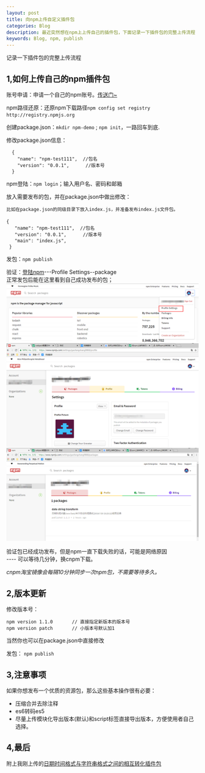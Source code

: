 ```yaml
---
layout: post
title: 向npm上传自定义插件包
categories: Blog
description: 最近突然想在npm上上传自己的插件包，下面记录一下插件包的完整上传流程
keywords: Blog, npm, publish
---
```

记录一下插件包的完整上传流程


1,如何上传自己的npm插件包
----
账号申请：申请一个自己的npm账号。[传送门~](https://www.npmjs.com/signup)     

npm路径还原：还原npm下载路径`npm config set registry http://registry.npmjs.org `   
     
创建package.json：`mkdir npm-demo` ; `npm init`，一路回车到底.

修改package.json信息：  

      {
        "name": "npm-test111",  //包名
        "version": "0.0.1",      //版本号
      }
   
npm登陆：`npm login`；输入用户名、密码和邮箱

放入需要发布的包，并在package.json中做出修改：

    比如在package.json的同级目录下放入index.js，并准备发布index.js文件包。
    
    {
       "name": "npm-test111",  //包名
       "version": "0.0.1",      //版本号
       "main": "index.js",
     }

发包：`npm publish`

验证：[登陆npm](https://www.npmjs.com/login)---Profile Settings--package     
正常发包后能在这里看到自己成功发布的包；
![](../../images/npm/npm-after-login.png)
![](../../images/npm/npm-person.png)
![](../../images/npm/npm-package.png)

验证包已经成功发布，但是npm一直下载失败的话，可能是网络原因         
    ---- 可以等待几分钟，换cnpm下载。     
    
*cnpm淘宝镜像会每隔10分钟同步一次npm包，不需要等待多久。*


2,版本更新
-----
修改版本号： 

    npm version 1.1.0       // 直接指定新版本的版本号
    npm version patch       // 小版本号默认加1
    
 当然你也可以在package.json中直接修改
 
 发包： `npm publish`


3,注意事项
----
如果你想发布一个优质的资源包，那么这些基本操作很有必要：
* 压缩合并去除注释
* es6转码es5
* 尽量上传模块化导出版本(默认)和script标签直接导出版本，方便使用者自己选择。

4,最后
----
附上我刚上传的[日期时间格式与字符串格式之间的相互转化插件包](https://www.npmjs.com/package/date-string-transform)



